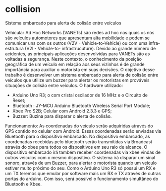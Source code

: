 collision
=========

Sistema embarcado para alerta de colisão entre veículos 

Vehicular Ad Hoc Networks (VANETs) são redes ad hoc nas quais os nós são veículos automotores que apresentam alta mobilidade e podem se comunicar uns com os outros (V2V - Vehicle-to-Vehicle) ou com uma infra-estrutura (V2I - Vehicle-to- infrastrucuture). Devido ao grande número de acidentes, as principais aplicações desenvolvidas para VANETs são as voltadas a segurança. Neste contexto, o conhecimento da posição geográfica de um veículo em relação aos seus vizinhos é de grande importância para auxiliar o motorista em suas decisões. O objetivo desse trabalho é desenvolver um sistema embarcado para alerta de colisão entre veículos que utilize um buzzer para alertar os motoristas em prováveis situações de colisão entre veículos. 
O hardware utilizado: 
- Arduino Uno R3; o com cristal oscilador de 16 MHz e o Circuito de Reset;
- Bluetooth : JY-MCU Arduino Bluetooth Wireless Serial Port Module; 
- Xbee Pro S2B; Celular com Android 2.3.3 e GPS; 
- Buzzer: Buzina para disparar o alerta de colisão. 

Funcionamento: As coordenadas do veículo serão adquiridas através do GPS contido no celular com Android. Essas coordenadas serão enviadas via Bluetooth para o dispositivo embarcado. No dispositivo embarcado, as coordenadas recebidas pelo bluetooth serão transmitidas via Broadcast através do xbee para todos os dispositivos em seu raio de alcance. O dispositivo embarcado irá também receber coordenadas via xbee vindas de outros veículos com o mesmo dispositivo. O sistema irá disparar um sinal sonoro, através de um Buzzer, para alertar o motorista quando um veículo estiver muito próximo do seu. Como o Arduino Uno R3 só possui um RX e um TX teremos que emular por software mais um RX e TX através de outras portas do arduino. Com isso, será possível o funcionamento simultâneo do Bluetooth e Xbee.
